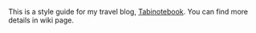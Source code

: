 This is a style guide for my travel blog, [Tabinotebook](https://www.tabinotebook.com/).
You can find more details in wiki page.
